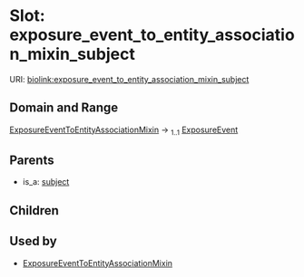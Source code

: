 
# Slot: exposure_event_to_entity_association_mixin_subject




URI: [biolink:exposure_event_to_entity_association_mixin_subject](https://w3id.org/biolink/vocab/exposure_event_to_entity_association_mixin_subject)


## Domain and Range

[ExposureEventToEntityAssociationMixin](ExposureEventToEntityAssociationMixin.md) &#8594;  <sub>1..1</sub> [ExposureEvent](ExposureEvent.md)

## Parents

 *  is_a: [subject](subject.md)

## Children


## Used by

 * [ExposureEventToEntityAssociationMixin](ExposureEventToEntityAssociationMixin.md)
